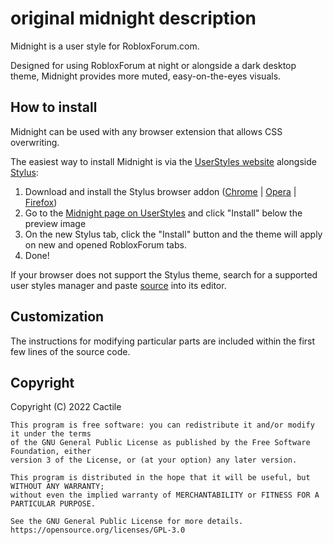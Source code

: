 # original midnight description

Midnight is a user style for RobloxForum.com.

Designed for using RobloxForum at night or alongside a dark desktop theme, Midnight provides more muted, easy-on-the-eyes visuals.
## How to install
Midnight can be used with any browser extension that allows CSS overwriting. 

The easiest way to install Midnight is via the [UserStyles website](https://userstyles.world) alongside [Stylus](https://github.com/openstyles/stylus/):
1. Download and install the Stylus browser addon ([Chrome](https://chrome.google.com/webstore/detail/stylus/clngdbkpkpeebahjckkjfobafhncgmne) | [Opera](https://addons.opera.com/en-gb/extensions/details/stylus/) | [Firefox](https://addons.mozilla.org/en-GB/firefox/addon/styl-us/))
2. Go to the [Midnight page on UserStyles](https://userstyles.world/style/1231/midnight) and click "Install" below the preview image
3. On the new Stylus tab, click the "Install" button and the theme will apply on new and opened RobloxForum tabs.
4. Done!

If your browser does not support the Stylus theme, search for a supported user styles manager and paste [source](source.css) into its editor.
## Customization
The instructions for modifying particular parts are included within the first few lines of the source code.
## Copyright
Copyright (C) 2022 Cactile
```
This program is free software: you can redistribute it and/or modify it under the terms 
of the GNU General Public License as published by the Free Software Foundation, either 
version 3 of the License, or (at your option) any later version.

This program is distributed in the hope that it will be useful, but WITHOUT ANY WARRANTY; 
without even the implied warranty of MERCHANTABILITY or FITNESS FOR A PARTICULAR PURPOSE. 

See the GNU General Public License for more details.
https://opensource.org/licenses/GPL-3.0
```

